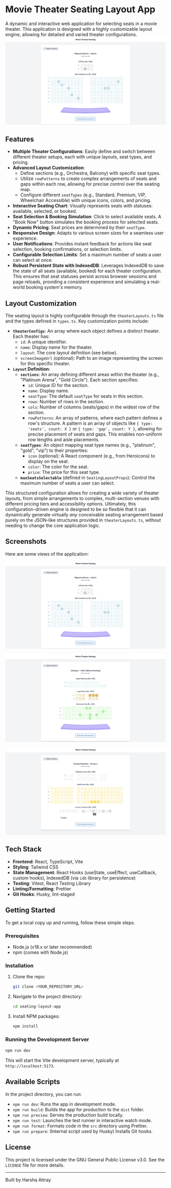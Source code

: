 # Movie Theater Seating Layout App

A dynamic and interactive web application for selecting seats in a movie theater. This application is designed with a highly customizable layout engine, allowing for detailed and varied theater configurations.
![](./screens/sc1.png)

## Features

- **Multiple Theater Configurations**: Easily define and switch between different theater setups, each with unique layouts, seat types, and pricing.
- **Advanced Layout Customization**:
  - Define sections (e.g., Orchestra, Balcony) with specific seat types.
  - Utilize `rowPatterns` to create complex arrangements of seats and gaps within each row, allowing for precise control over the seating map.
  - Configure different `seatTypes` (e.g., Standard, Premium, VIP, Wheelchair Accessible) with unique icons, colors, and pricing.
- **Interactive Seating Chart**: Visually represents seats with statuses: available, selected, or booked.
- **Seat Selection & Booking Simulation**: Click to select available seats. A "Book Now" button simulates the booking process for selected seats.
- **Dynamic Pricing**: Seat prices are determined by their `seatType`.
- **Responsive Design**: Adapts to various screen sizes for a seamless user experience.
- **User Notifications**: Provides instant feedback for actions like seat selection, booking confirmations, or selection limits.
- **Configurable Selection Limits**: Set a maximum number of seats a user can select at once.
- **Robust Persistent State with IndexedDB**: Leverages IndexedDB to save the state of all seats (available, booked) for each theater configuration. This ensures that seat statuses persist across browser sessions and page reloads, providing a consistent experience and simulating a real-world booking system's memory.

## Layout Customization

The seating layout is highly configurable through the `theaterLayouts.ts` file and the types defined in `types.ts`. Key customization points include:

- **`theaterConfigs`**: An array where each object defines a distinct theater. Each theater has:
  - `id`: A unique identifier.
  - `name`: Display name for the theater.
  - `layout`: The core layout definition (see below).
  - `screenImageUrl` (optional): Path to an image representing the screen for this specific theater.
- **`Layout` Definition**:
  - **`sections`**: An array defining different areas within the theater (e.g., "Platinum Arena", "Gold Circle"). Each section specifies:
    - `id`: Unique ID for the section.
    - `name`: Display name.
    - `seatType`: The default `seatType` for seats in this section.
    - `rows`: Number of rows in the section.
    - `cols`: Number of columns (seats/gaps) in the widest row of the section.
    - `rowPatterns`: An array of patterns, where each pattern defines a row's structure. A pattern is an array of objects like `{ type: 'seats', count: X }` or `{ type: 'gap', count: Y }`, allowing for precise placement of seats and gaps. This enables non-uniform row lengths and aisle placements.
  - **`seatTypes`**: An object mapping seat type names (e.g., "platinum", "gold", "vip") to their properties:
    - `icon` (optional): A React component (e.g., from Heroicons) to display on the seat.
    - `color`: The color for the seat.
    - `price`: The price for this seat type.
  - **`maxSeatsSelectable`** (defined in `SeatingLayoutProps`): Control the maximum number of seats a user can select.

This structured configuration allows for creating a wide variety of theater layouts, from simple arrangements to complex, multi-section venues with different pricing tiers and accessibility options. Ultimately, this configuration-driven engine is designed to be so flexible that it can dynamically generate virtually _any_ conceivable seating arrangement based purely on the JSON-like structures provided in `theaterLayouts.ts`, without needing to change the core application logic.

## Screenshots

Here are some views of the application:

![Application Screenshot 1](./screens/sc1.png)

![Application Screenshot 2](./screens/sc2.png)

![Application Screenshot 3](./screens/sc3.png)

## Tech Stack

- **Frontend**: React, TypeScript, Vite
- **Styling**: Tailwind CSS
- **State Management**: React Hooks (useState, useEffect, useCallback, custom hooks), IndexedDB (via `idb` library for persistence)
- **Testing**: Vitest, React Testing Library
- **Linting/Formatting**: Prettier
- **Git Hooks**: Husky, lint-staged

## Getting Started

To get a local copy up and running, follow these simple steps.

### Prerequisites

- Node.js (v18.x or later recommended)
- npm (comes with Node.js)

### Installation

1.  Clone the repo:
    ```sh
    git clone <YOUR_REPOSITORY_URL>
    ```
2.  Navigate to the project directory:
    ```sh
    cd seating-layout-app
    ```
3.  Install NPM packages:
    ```sh
    npm install
    ```

### Running the Development Server

```sh
npm run dev
```

This will start the Vite development server, typically at `http://localhost:5173`.

## Available Scripts

In the project directory, you can run:

- `npm run dev`: Runs the app in development mode.
- `npm run build`: Builds the app for production to the `dist` folder.
- `npm run preview`: Serves the production build locally.
- `npm run test`: Launches the test runner in interactive watch mode.
- `npm run format`: Formats code in the `src` directory using Prettier.
- `npm run prepare`: (Internal script used by Husky) Installs Git hooks.

## License

This project is licensed under the GNU General Public License v3.0.
See the `LICENSE` file for more details.

---

Built by Harsha Attray
